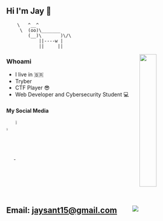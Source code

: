  ## Hi I'm Jay 👋
        \   ^__^
         \  (oo)\_______
            (__)\       )\/\
                ||----w |
                ||     ||
 
 
              
<img align="right" width="30%" src="https://octodex.github.com/images/spocktocat.png">

 
### Whoami                                                                                 
- I live in :brazil:
- Tryber <img src="https://avatars.githubusercontent.com/u/51808343?s=280&v=4" width="12">
- CTF Player 😎
- Web Developer and Cybersecurity Student 💻



#### My Social Media
<a href="https://www.linkedin.com/in/jaiana-s/">
<img align="center" alt="linkedin jay"  width="4%" height="4%" src="https://cdn.jsdelivr.net/gh/devicons/devicon/icons/linkedin/linkedin-plain.svg"/>
 </a>
<a href="https://www.instagram.com/jaysanty/">
<img align="center" alt="Instagram jay"  width="5%" height="5%" src="https://cdn.icon-icons.com/icons2/2716/PNG/512/instagram_logo_icon_173070.png"/>
</a>

##
 <img align="right" src="https://github-readme-stats.vercel.app/api?username=JaySant&show_icons=true&theme=nord"/> 

 ## Email: jaysant15@gmail.com








